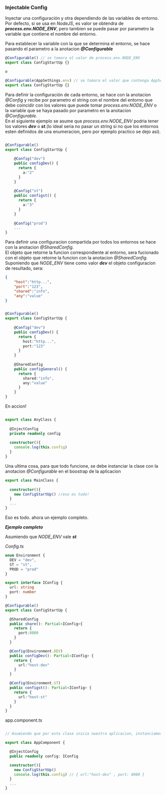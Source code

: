 ### Injectable Config 

Inyectar una configuración y otra dependiendo de las variables de entorno.
Por defecto, si se usa en *NodeJS*, es valor se obtendra de __*process.env.NODE_ENV*__, 
pero tambien se puede pasar por parametro la variable que contiene el nombre del entorno.

Para establecer la variable con la que se determina el entorno, se hace pasando el parametro a la anotacion __*@Configurable*__
````typescript
@Configurable() // se tomara el valor de process.env.NODE_ENV
export class ConfigStartUp {}

o 

@Configurable(AppSethings.env) // se tomara el valor que contenga AppSethings.env en ese momento
export class ConfigStartUp {}
````

Para definir la configuración de cada entorno, se hace con la anotacion *@Config* y recibe por parametro 
el string con el nombre del entorno que debe coincidir con los valores que puede tomar *process.env.NODE_ENV*
o la variable que se haya pasado por parametro en la anotacion *@Configurable*.  
En el siguiente ejemplo se asume que *process.env.NODE_ENV* podria tener los valores *__dev__* o *__st__*.(lo ideal seria no pasar un string si no que los entornos esten definidos de una enumeracion, pero por ejemplo practico se dejo asi).

````typescript

@Configurable()
export class ConfigStartUp {
    
    @Config("dev")
    public configDev() {
      return {
        a:"2"
      }
    }
    
    @Config("st")
    public configst() {
      return {
        a:"3"
      }
    }
    
    @Config("prod")
    ...
}

````

Para definir una configuracion compartida por todos los entornos se hace con la anotacion *@SharedConfig*.  
El objeto que retorne la funcion correspondiente al entorno, sera fucionado con el objeto que retorne 
la funcion con la anotacion *@SharedConfig*.
Suponiendo que *NODE_ENV* tiene como valor *__dev__* el objeto configuracion de resultado, sera: 

````json
{
    "host":"http...",
    "port":"123",
    "shared":"info",
    "any":"value"
}
````

````typescript

@Configurable()
export class ConfigStartUp {
    
    @Config("dev")
    public configDev() {
      return {
        host:"http...",
        port:"123"
      }
    }
    
    @SharedConfig
    public configGeneral() {
      return {
        shared:"info",
        any:"value"
      }
    }
}

````

En accion! 

````typescript

export class AnyClass {
    
  @InjectConfig
  private readonly config
  
  constructor(){
    console.log(this.config)
  }    
}

````

Una ultima cosa, para que todo funcione, se debe instanciar la clase con la anotacion *@Configurable* en el boostrap de la aplicacion
````typescript
export class MainClass {
  
  constructor(){
    new ConfigStartUp() //eso es todo! 
  }    
  ...
}
````

Eso es todo. ahora un ejemplo completo.

*__Ejemplo completo__*

Asumiendo que *NODE_ENV* vale *__st__*

*Config.ts*
````typescript
enum Environment {
  DEV = "dev",
  ST = "st",
  PROD = "prod"
}

export interface IConfig {
  url: string 
  port: number
}

@Configurable()
export class ConfigStartUp {

  @SharedConfig
  public share(): Partial<IConfig>{
    return {
      port:8080
    }
  }

  @Config(Environment.DEV)
  public configDev(): Partial<IConfig> {
    return {
      url:"host-dev"
    }
  }

  @Config(Environment.ST)
  public configst(): Partial<IConfig> {
    return {
      url:"host-st"
    }
  }
}
````

app.component.ts    

````typescript

// Asumiendo que por esta clase inicia nuestra aplicacion, instanciamos la clase ConfigStartUp

export class AppComponent { 

  @InjectConfig
  public readonly config: IConfig

  constructor(){
    new ConfigStartUp()
    console.log(this.config) // { url:"host-dev" , port: 8080 }
  }
  ...
}

````

